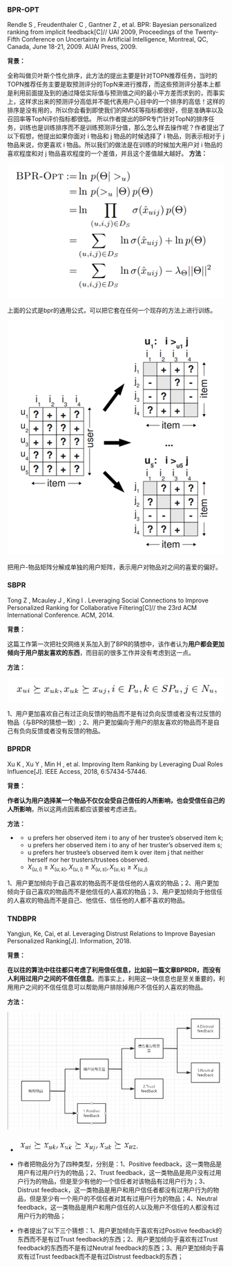 ### BPR-OPT

Rendle S ,  Freudenthaler C ,  Gantner Z , et al. BPR: Bayesian personalized ranking from implicit feedback[C]// UAI 2009, Proceedings of the Twenty-Fifth Conference on Uncertainty in Artificial Intelligence, Montreal, QC, Canada, June 18-21, 2009. AUAI Press, 2009.

**背景：**

全称叫做贝叶斯个性化排序，此方法的提出主要是针对TOPN推荐任务，当时的TOPN推荐任务主要是取预测评分的TopN来进行推荐，而这些预测评分基本上都是利用前面提及到的通过降低实际值与预测值之间的最小平方差而求到的，而事实上，这样求出来的预测评分高低并不能代表用户心目中的一个排序的高低！这样的排序是没有用的，所以你会看到即使我们的RMSE等指标都很好，但是准确率以及召回率等TopN评价指标都很低。
所以作者提出的BPR专门针对TopN的排序任务，训练也是训练排序而不是训练预测评分值，那么怎么样去操作呢？作者提出了以下假想，他提出如果你面对 i 物品和 j 物品的时候选择了 i 物品，则表示相对于 j 物品来说，你更喜欢 i 物品。所以我们的做法是在训练的时候加大用户对 i 物品的喜欢程度和对 j 物品喜欢程度的一个差值，并且这个差值越大越好。
**方法：**

![image-20210603204040759](.assets/image-20210603204040759.png)

上面的公式是bpr的通用公式，可以把它套在任何一个现存的方法上进行训练。


![image-20210603204707557](.assets/image-20210603204707557.png)

把用户-物品矩阵分解成单独的用户矩阵，表示用户对物品对之间的喜爱的偏好。



### SBPR

Tong Z ,  Mcauley J ,  King I . Leveraging Social Connections to Improve Personalized Ranking for Collaborative Filtering[C]// the 23rd ACM International Conference. ACM, 2014.

**背景：**

这篇工作第一次把社交网络关系加入到了BPR的猜想中，该作者认为**用户都会更加倾向于用户朋友喜欢的东西**，而目前的很多工作并没有考虑到这一点。

**方法：**

![image-20210603205521712](.assets/image-20210603205521712.png)

1、用户更加喜欢自己有过正向反馈的物品而不是有过负向反馈或者没有过反馈的物品（与BPR的猜想一致）; 2、用户更加偏向于用户的朋友喜欢的物品而不是自己有负向反馈或者没有反馈的物品。





### BPRDR

Xu K ,  Xu Y ,  Min H , et al. Improving Item Ranking by Leveraging Dual Roles Influence[J]. IEEE Access, 2018, 6:57434-57446.

**背景：**

**作者认为用户选择某一个物品不仅仅会受自己信任的人所影响，也会受信任自己的人所影响**，所以这两点因素都应该要被考虑进去。

**方法：**
* * u prefers her observed item i to any of her trustee’s observed item k;
  * u prefers her observed item i to any of her truster’s observed item s;
  * u prefers her trustee’s observed item k over item j that neither herself nor her trusters/trustees observed.
  * $X_(u,i)≥ X_(u,k) , X_(u,i)≥ X_(u,s) , X_(u,k)≥ X_(u,j)$

1、用户更加倾向于自己喜欢的物品而不是信任他的人喜欢的物品；2、用户更加倾向于自己喜欢的物品而不是他信任的人喜欢的物品；3、用户更加倾向于他信任的人喜欢的物品而不是自己、他信任、信任他的人都不喜欢的物品。



### TNDBPR

Yangjun, Ke, Cai, et al. Leveraging Distrust Relations to Improve Bayesian Personalized Ranking[J]. Information, 2018.

**背景：**

**在以往的算法中往往都只考虑了利用信任信息，比如前一篇文章BPRDR，而没有人利用过用户之间的不信任信息**。而事实上，利用这一块信息也是至关重要的，利用用户之间的不信任信息可以帮助用户排除掉用户不信任的人喜欢的物品。

**方法：**

![image-20210604172908822](.assets/image-20210604172908822.png)

* <img src=".assets/image-20210604155434064-1622793275494.png" alt="image-20210604155434064" style="zoom:50%;" />

* 作者把物品分为了四种类型，分别是：1、Positive feedback，这一类物品是用户有过用户行为的物品；2、Trust feedback，这一类物品是用户没有过用户行为的物品，但是至少有他的一个信任者对该物品有过用户行为；3、Distrust feedback，这一类物品是用户和用户信任者都没有过用户行为的物品，但是至少有一个用户的不信任者对其有过用户行为的物品；4、Neutral feedback，这一类物品是用户和用户信任的人以及用户不信任的人都没有过用户行为的物品；
* 作者提出了以下三个猜想：1、用户更加倾向于喜欢有过Positive feedback的东西而不是有过Trust feedback的东西；2、用户更加倾向于喜欢有过Trust feedback的东西而不是有过Neutral feedback的东西；3、用户更加倾向于喜欢有过Trust feedback而不是有过Distrust feedback的东西；

